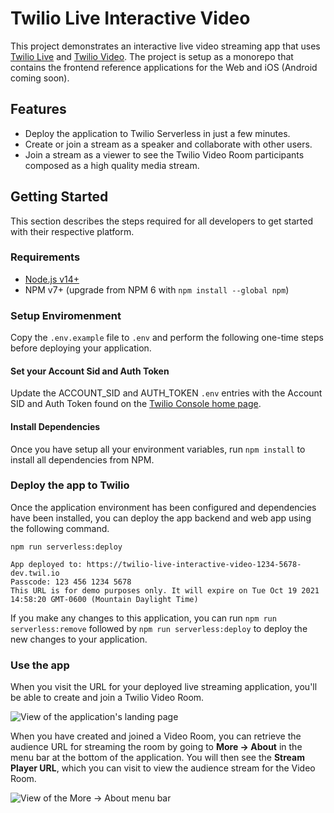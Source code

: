 # Twilio Live Interactive Video 

This project demonstrates an interactive live video streaming app that uses [Twilio Live](https://www.twilio.com/docs/live) and [Twilio Video](https://www.twilio.com/docs/video). The project is setup as a monorepo that contains the frontend reference applications for the Web and iOS (Android coming soon). 

## Features

* Deploy the application to Twilio Serverless in just a few minutes.
* Create or join a stream as a speaker and collaborate with other users.
* Join a stream as a viewer to see the Twilio Video Room participants composed as a high quality media stream.

## Getting Started 

This section describes the steps required for all developers to get started with their respective platform.

### Requirements

* [Node.js v14+](https://nodejs.org/en/download/)
* NPM v7+ (upgrade from NPM 6 with `npm install --global npm`)

### Setup Enviromenment

Copy the `.env.example` file to `.env` and perform the following one-time steps before deploying your application. 

#### Set your Account Sid and Auth Token

Update the ACCOUNT_SID and AUTH_TOKEN `.env` entries with the Account SID and Auth Token found on the [Twilio Console home page](https://twilio.com/console).

#### Install Dependencies

Once you have setup all your environment variables, run `npm install` to install all dependencies from NPM.

### Deploy the app to Twilio

Once the application environment has been configured and dependencies have been installed, you can deploy the app backend and web app using the following command.

```shell
npm run serverless:deploy

App deployed to: https://twilio-live-interactive-video-1234-5678-dev.twil.io
Passcode: 123 456 1234 5678
This URL is for demo purposes only. It will expire on Tue Oct 19 2021 14:58:20 GMT-0600 (Mountain Daylight Time)
```

If you make any changes to this application, you can run `npm run serverless:remove` followed by `npm run serverless:deploy` to deploy the new changes to your application.

### Use the app

When you visit the URL for your deployed live streaming application, you'll be able to create and join a Twilio Video Room.

![View of the application's landing page](https://twilio-cms-prod.s3.amazonaws.com/images/Screen_Shot_2021-09-07_at_5.05.14_PM.width-1000.png)

When you have created and joined a Video Room, you can retrieve the audience URL for streaming the room by going to **More -> About** in the menu bar at the bottom of the application. You will then see the **Stream Player URL**, which you can visit to view the audience stream for the Video Room.

![View of the More -> About menu bar](https://twilio-cms-prod.s3.amazonaws.com/images/Screen_Shot_2021-09-07_at_5.19.22_PM.width-1000.png)
